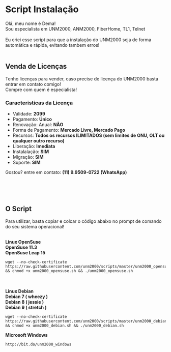 # Script Instalação

Olá, meu nome é Dema!<br/>
Sou especialista em UNM2000, ANM2000, FiberHome, TL1, Telnet<br></br>
Eu criei esse script para que a instalação do UNM2000 seja de forma automática e rápida, evitando tambem erros!<br/><br/>

## Venda de Licenças
Tenho licenças para vender, caso precise de licença do UNM2000 basta entrar em contato comigo!<br/>Compre com quem é especialista!<br/>

### Caracteristicas da Licença
* Válidade: **2099**
* Pagamento: **Único**
* Renovação: Anual: **NÃO**
* Forma de Pagamento: **Mercado Livre, Mercado Pago**
* Recursos: **Todos os recursos ILIMITADOS (sem limites de ONU, OLT ou qualquer outro recurso)**
* Liberação: **Imediata**
* Instalalação: **SIM**
* Migração: **SIM**
* Suporte: **SIM**

Gostou? entre em contato: **(11) 9.9509-0722 (WhatsApp)**

<br/><br/><br/>

## O Script
Para utilizar, basta copiar e colcar o código abaixo no prompt de comando do seu sistema operacional!<br/><br/>

**Linux OpenSuse**<br>
**OpenSuse 11.3**<br>
**OpenSuse Leap 15**<br>
```
wget --no-check-certificate https://raw.githubusercontent.com/unm2000/scripts/master/unm2000_opensuse.sh && chmod +x unm2000_opensuse.sh && ./unm2000_opensuse.sh
```
<br><br>
**Linux Debian**<br>
**Debian 7 ( wheezy )**<br>
**Debian 8 ( jessie )**<br>
**Debian 9 ( stretch )**<br>
```
wget --no-check-certificate https://raw.githubusercontent.com/unm2000/scripts/master/unm2000_debian.sh && chmod +x unm2000_debian.sh && ./unm2000_debian.sh
```
**Microsoft Windows**
```
http://bit.do/unm2000_windows
```
